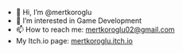 - 👋 Hi, I’m @mertkoroglu
- 👀 I’m interested in Game Development
- 📫 How to reach me: mertkoroglu02@gmail.com
- My Itch.io page: [mertkoroglu.itch.io](https:/mertkoroglu.itch.io)
